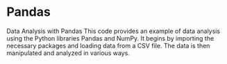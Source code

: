 # Pandas
Data Analysis with Pandas This code provides an example of data analysis using the Python libraries Pandas and NumPy. It begins by importing the necessary packages and loading data from a CSV file. The data is then manipulated and analyzed in various ways.
